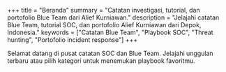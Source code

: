 +++
title = "Beranda"
summary = "Catatan investigasi, tutorial, dan portofolio Blue Team dari Alief Kurniawan."
description = "Jelajahi catatan Blue Team, tutorial SOC, dan portofolio Alief Kurniawan dari Depok, Indonesia."
keywords = ["Catatan Blue Team", "Playbook SOC", "Threat hunting", "Portofolio incident response"]
+++

Selamat datang di pusat catatan SOC dan Blue Team. Jelajahi unggulan terbaru atau pilih kategori untuk menemukan playbook favoritmu.
